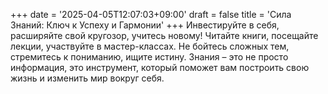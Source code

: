 +++
date = '2025-04-05T12:07:03+09:00'
draft = false
title = 'Сила Знаний: Ключ к Успеху и Гармонии'
+++
Инвестируйте в себя, расширяйте свой кругозор, учитесь новому! Читайте книги, посещайте лекции, участвуйте в мастер-классах. Не бойтесь сложных тем, стремитесь к пониманию, ищите истину. Знания – это не просто информация, это инструмент, который поможет вам построить свою жизнь и изменить мир вокруг себя.
